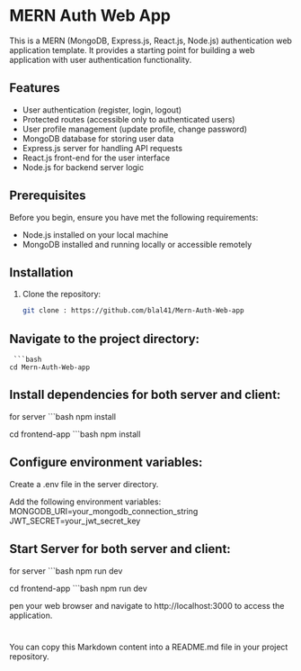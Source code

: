 # MERN Auth Web App

This is a MERN (MongoDB, Express.js, React.js, Node.js) authentication web application template. It provides a starting point for building a web application with user authentication functionality.

## Features

- User authentication (register, login, logout)
- Protected routes (accessible only to authenticated users)
- User profile management (update profile, change password)
- MongoDB database for storing user data
- Express.js server for handling API requests
- React.js front-end for the user interface
- Node.js for backend server logic

## Prerequisites

Before you begin, ensure you have met the following requirements:

- Node.js installed on your local machine
- MongoDB installed and running locally or accessible remotely

## Installation

1. Clone the repository:

   ```bash
   git clone : https://github.com/blal41/Mern-Auth-Web-app
## Navigate to the project directory:

     ```bash
    cd Mern-Auth-Web-app

## Install dependencies for both server and client:
for server
    ```bash
    npm install

cd frontend-app
    ```bash
    npm install

## Configure environment variables:

Create a .env file in the server directory.

Add the following environment variables:
MONGODB_URI=your_mongodb_connection_string
JWT_SECRET=your_jwt_secret_key


## Start Server for both server and client:
for server
    ```bash
    npm run dev


cd frontend-app
    ```bash
    npm run dev


pen your web browser and navigate to http://localhost:3000 to access the application.

# 
You can copy this Markdown content into a README.md file in your project repository.





